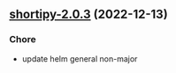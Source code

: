 

## [shortipy-2.0.3](https://github.com/truecharts/charts/compare/shortipy-2.0.2...shortipy-2.0.3) (2022-12-13)

### Chore

- update helm general non-major
  
  